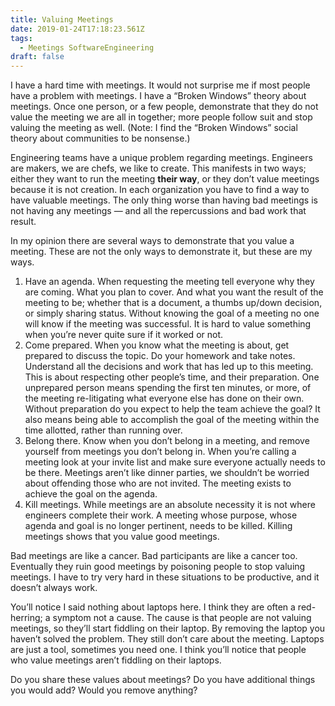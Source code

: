 ```yaml
---
title: Valuing Meetings
date: 2019-01-24T17:18:23.561Z
tags:
  - Meetings SoftwareEngineering
draft: false
---
```

I have a hard time with meetings. It would not surprise me if most people have a problem with meetings. I have a “Broken Windows” theory about meetings. Once one person, or a few people, demonstrate that they do not value the meeting we are all in together; more people follow suit and stop valuing the meeting as well. (Note: I find the “Broken Windows” social theory about communities to be nonsense.)

Engineering teams have a unique problem regarding meetings. Engineers are makers, we are chefs, we like to create. This manifests in two ways; either they want to run the meeting **their way**, or they don’t value meetings because it is not creation. In each organization you have to find a way to have valuable meetings. The only thing worse than having bad meetings is not having any meetings — and all the repercussions and bad work that result.

In my opinion there are several ways to demonstrate that you value a meeting. These are not the only ways to demonstrate it, but these are my ways.

1. Have an agenda. When requesting the meeting tell everyone why they are coming. What you plan to cover. And what you want the result of the meeting to be; whether that is a document, a thumbs up/down decision, or simply sharing status. Without knowing the goal of a meeting no one will know if the meeting was successful. It is hard to value something when you’re never quite sure if it worked or not.
2. Come prepared. When you know what the meeting is about, get prepared to discuss the topic. Do your homework and take notes. Understand all the decisions and work that has led up to this meeting. This is about respecting other people’s time, and their preparation. One unprepared person means spending the first ten minutes, or more, of the meeting re-litigating what everyone else has done on their own. Without preparation do you expect to help the team achieve the goal? It also means being able to accomplish the goal of the meeting within the time allotted, rather than running over.
3. Belong there. Know when you don’t belong in a meeting, and remove yourself from meetings you don’t belong in. When you’re calling a meeting look at your invite list and make sure everyone actually needs to be there. Meetings aren’t like dinner parties, we shouldn’t be worried about offending those who are not invited. The meeting exists to achieve the goal on the agenda.
4. Kill meetings. While meetings are an absolute necessity it is not where engineers complete their work. A meeting whose purpose, whose agenda and goal is no longer pertinent, needs to be killed. Killing meetings shows that you value good meetings.

Bad meetings are like a cancer. Bad participants are like a cancer too. Eventually they ruin good meetings by poisoning people to stop valuing meetings. I have to try very hard in these situations to be productive, and it doesn’t always work.

You’ll notice I said nothing about laptops here. I think they are often a red-herring; a symptom not a cause. The cause is that people are not valuing meetings, so they’ll start fiddling on their laptop. By removing the laptop you haven’t solved the problem. They still don’t care about the meeting. Laptops are just a tool, sometimes you need one. I think you’ll notice that people who value meetings aren’t fiddling on their laptops.

Do you share these values about meetings? Do you have additional things you would add? Would you remove anything?
